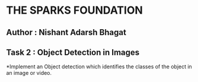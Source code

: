 # THE SPARKS FOUNDATION

## Author : Nishant Adarsh Bhagat
## Task 2 : Object Detection in Images
*Implement an Object detection which identifies the classes of the object in an image or video.
